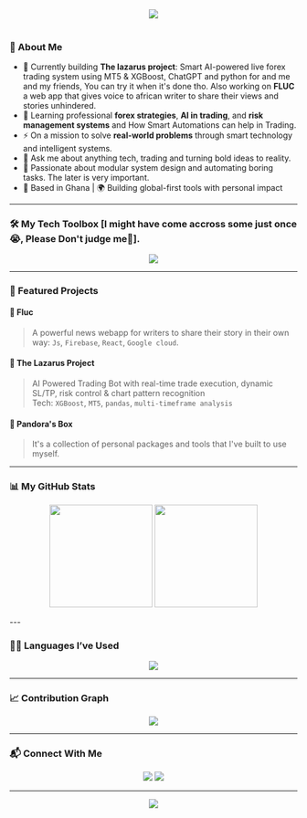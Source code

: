 <!-- Hero Banner -->
<div align="center">
  <img src="https://readme-typing-svg.herokuapp.com?font=Fira+Code&size=30&pause=1000&center=true&weight=500&width=900&height=40&lines=Hi+there+👋,+I'm+Gyamposu+Dodzi.;Software+Engineer+%7C+Trader+%7C+Dev+For+Ease.;I+build+intelligent+systems+and+automation+tools.">
</div>

<br />

<!-- Short Bio -->
### 🧠 About Me

- 🔭 Currently building **The lazarus project**: Smart AI-powered live forex trading system using MT5 & XGBoost, ChatGPT and python for and me and my friends, You can try it when it's done tho.  Also working on **FLUC** a web app that gives voice to african writer to share their views and stories unhindered.
- 🌱 Learning professional **forex strategies**, **AI in trading**, and **risk management systems** and How Smart Automations can help in Trading.
- ⚡ On a mission to solve **real-world problems** through smart technology and intelligent systems.
- 💬 Ask me about anything tech, trading and turning bold ideas to reality.
- 🧩 Passionate about modular system design and automating boring tasks. The later is very important.  
- 📍 Based in Ghana | 🌍 Building global-first tools with personal impact

---

<!-- Tech Stack -->
### 🛠️ My Tech Toolbox [I might have come accross some just once😭, Please Don't judge me🥹].
<p align="center">
  <img src="https://skillicons.dev/icons?i=python,react,js,django,flask,sqlite,Docker,Kubernetes,gcp,firebase,html,css,flutter,git,github,linux,postgresql,mongodb,postman,nodejs,c&perline=8" />
</p>

---

<!-- Projects -->
### 🚀 Featured Projects

#### 📰 **Fluc**
> A powerful news webapp for writers to share their story in their own way: `Js`, `Firebase`, `React`,
`Google cloud`.

#### 🧠 **The Lazarus Project**
> AI Powered Trading Bot with real-time trade execution, dynamic SL/TP, risk control & chart pattern recognition  
Tech: `XGBoost`, `MT5`, `pandas`, `multi-timeframe analysis`

#### 🌱 **Pandora's Box**
> It's a collection of personal packages and tools that I've built to use myself. 

---

<!-- GitHub Stats -->
### 📊 My GitHub Stats

<p align="center">
  <img src="https://github-readme-stats.vercel.app/api?username=gyamposudodzi&theme=blue-green&show_icons=true&hide_border=false" height="180" />
  <img src="https://github-readme-streak-stats.herokuapp.com/?user=gyamposudodzi&theme=blue-green&hide_border=false" height="180"/>
</p>
---


### 🧑‍💻 Languages I’ve Used

<p align="center">
  <img src="https://github-readme-stats.vercel.app/api/top-langs/?username=gyamposudodzi&layout=compact&theme=blue-green" />
</p>

---

<!-- Activity Graph -->
### 📈 Contribution Graph

<p align="center">
  <img src="https://github-readme-activity-graph.vercel.app/graph?username=gyamposudodzi&theme=react-dark&area=true&hide_border=true" />
</p>


---

<!-- Contact -->
### 📬 Connect With Me

<p align="center">
  <a href="mailto:gyamposu@gmail.com"><img src="https://img.shields.io/badge/Email-%23D14836.svg?style=for-the-badge&logo=gmail&logoColor=white" /></a>
  <a href="https://linkedin.com/in/dodzigyamposu"><img src="https://img.shields.io/badge/LinkedIn-%230077B5.svg?style=for-the-badge&logo=linkedin&logoColor=white" /></a>
</p>

---

<!-- Quote -->
<p align="center">
  <img src="https://quotes-github-readme.vercel.app/api?type=horizontal&theme=radical" />
</p>




<!---
gyamposudodzi/gyamposudodzi is a ✨ special ✨ repository because its `README.md` (this file) appears on your GitHub profile.
You can click the Preview link to take a look at your changes.
--->
